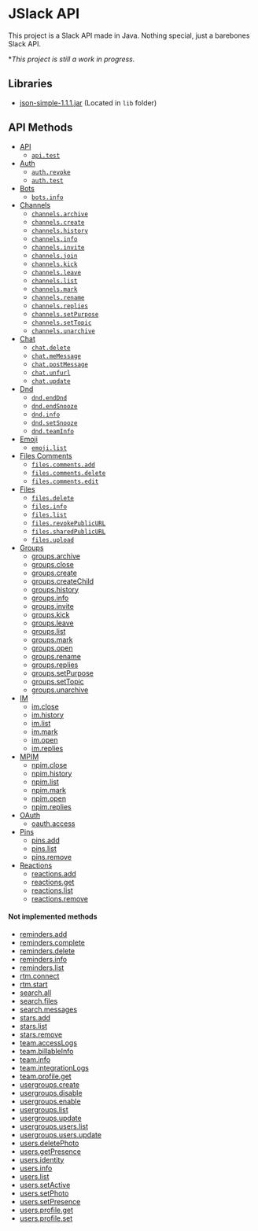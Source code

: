 # JSlack API
This project is a Slack API made in Java. Nothing special, just a barebones Slack API.
  
**This project is still a work in progress.*  


## Libraries
* [json-simple-1.1.1.jar](https://code.google.com/archive/p/json-simple/downloads) (Located in `lib` folder)

## API Methods
* [API](https://api.slack.com/methods#api)
  * [`api.test`](https://api.slack.com/methods/api.test)
* [Auth](https://api.slack.com/methods#auth)
  * [`auth.revoke`](https://api.slack.com/methods/auth.revoke)
  * [`auth.test`](https://api.slack.com/methods/auth.test)
* [Bots](https://api.slack.com/methods#bots)
  * [`bots.info`](https://api.slack.com/methods/bots.info)
* [Channels](https://api.slack.com/methods#channels)
  * [`channels.archive`](https://api.slack.com/methods/channels.archive)
  * [`channels.create`](https://api.slack.com/methods/channels.create)
  * [`channels.history`](https://api.slack.com/methods/channels.history)
  * [`channels.info`](https://api.slack.com/methods/channels.info)
  * [`channels.invite`](https://api.slack.com/methods/channels.invite)
  * [`channels.join`](https://api.slack.com/methods/channels.join)
  * [`channels.kick`](https://api.slack.com/methods/channels.kick)
  * [`channels.leave`](https://api.slack.com/methods/channels.leave)
  * [`channels.list`](https://api.slack.com/methods/channels.list)
  * [`channels.mark`](https://api.slack.com/methods/channels.mark)
  * [`channels.rename`](https://api.slack.com/methods/channels.rename)
  * [`channels.replies`](https://api.slack.com/methods/channels.replies)
  * [`channels.setPurpose`](https://api.slack.com/methods/channels.setPurpose)
  * [`channels.setTopic`](https://api.slack.com/methods/channels.setTopic)
  * [`channels.unarchive`](https://api.slack.com/methods/channels.unarchive)
* [Chat](https://api.slack.com/methods#chat)
  * [`chat.delete`](https://api.slack.com/methods/chat.delete)
  * [`chat.meMessage`](https://api.slack.com/methods/chat.meMessage)
  * [`chat.postMessage`](https://api.slack.com/methods/chat.postMessage)
  * [`chat.unfurl`](https://api.slack.com/methods/chat.unfurl)
  * [`chat.update`](https://api.slack.com/methods/chat.update)
* [Dnd](https://api.slack.com/methods#dnd)
  * [`dnd.endDnd`](https://api.slack.com/methods/dnd.endDnd)
  * [`dnd.endSnooze`](https://api.slack.com/methods/dnd.endSnooze)
  * [`dnd.info`](https://api.slack.com/methods/dnd.info)
  * [`dnd.setSnooze`](https://api.slack.com/methods/dnd.setSnooze)
  * [`dnd.teamInfo`](https://api.slack.com/methods/dnd.teamInfo)
* [Emoji](https://api.slack.com/methods#emoji)
  * [`emoji.list`](https://api.slack.com/methods/emoji.list)
* [Files Comments](https://api.slack.com/methods#files.comments)
  * [`files.comments.add`](https://api.slack.com/methods/files.comments.add)
  * [`files.comments.delete`](https://api.slack.com/methods/files.comments.delete)
  * [`files.comments.edit`](https://api.slack.com/methods/files.comments.edit)
* [Files](https://api.slack.com/methods#files)
  * [`files.delete`](https://api.slack.com/methods/files.delete)
  * [`files.info`](https://api.slack.com/methods/files.info)
  * [`files.list`](https://api.slack.com/methods/files.list)
  * [`files.revokePublicURL`](https://api.slack.com/methods/files.revokePublicURL)
  * [`files.sharedPublicURL`](https://api.slack.com/methods/files.sharedPublicURL)
  * [`files.upload`](https://api.slack.com/methods/files.upload)
* [Groups](https://api.slack.com/methods#files)
  * [groups.archive](https://api.slack.com/methods/groups.archive)
  * [groups.close](https://api.slack.com/methods/groups.close)
  * [groups.create](https://api.slack.com/methods/groups.create)
  * [groups.createChild](https://api.slack.com/methods/groups.createChild)
  * [groups.history](https://api.slack.com/methods/groups.history)
  * [groups.info](https://api.slack.com/methods/groups.info)
  * [groups.invite](https://api.slack.com/methods/groups.invite)
  * [groups.kick](https://api.slack.com/methods/groups.kick)
  * [groups.leave](https://api.slack.com/methods/groups.leave)
  * [groups.list](https://api.slack.com/methods/groups.list)
  * [groups.mark](https://api.slack.com/methods/groups.mark)
  * [groups.open](https://api.slack.com/methods/groups.open)
  * [groups.rename](https://api.slack.com/methods/groups.rename)
  * [groups.replies](https://api.slack.com/methods/groups.replies)
  * [groups.setPurpose](https://api.slack.com/methods/groups.setPurpose)
  * [groups.setTopic](https://api.slack.com/methods/groups.setTopic)
  * [groups.unarchive](https://api.slack.com/methods/groups.unarchive)
* [IM](https://api.slack.com/methods#im)
  * [im.close](https://api.slack.com/methods/im.close)
  * [im.history](https://api.slack.com/methods/im.history)
  * [im.list](https://api.slack.com/methods/im.list)
  * [im.mark](https://api.slack.com/methods/im.mark)
  * [im.open](https://api.slack.com/methods/im.open)
  * [im.replies](https://api.slack.com/methods/im.replies)
* [MPIM](https://api.slack.com/methods#mpim)
  * [npim.close](https://api.slack.com/methods/mpim.close)
  * [npim.history](https://api.slack.com/methods/mpim.history)
  * [npim.list](https://api.slack.com/methods/mpim.list)
  * [npim.mark](https://api.slack.com/methods/mpim.mark)
  * [npim.open](https://api.slack.com/methods/mpim.open)
  * [npim.replies](https://api.slack.com/methods/mpim.replies)
* [OAuth](https://api.slack.com/methods#oauth)
  * [oauth.access](https://api.slack.com/methods/oauth.access)
* [Pins](https://api.slack.com/methods#pins)
  * [pins.add](https://api.slack.com/methods/pins.add)
  * [pins.list](https://api.slack.com/methods/pins.list)
  * [pins.remove](https://api.slack.com/methods/pins.remove)
* [Reactions](https://api.slack.com/methods#reactions)
  * [reactions.add](https://api.slack.com/methods/reactions.add)
  * [reactions.get](https://api.slack.com/methods/reactions.get)
  * [reactions.list](https://api.slack.com/methods/reactions.list)
  * [reactions.remove](https://api.slack.com/methods/reactions.remove)
#### Not implemented methods
* [reminders.add]()
* [reminders.complete]()
* [reminders.delete]()
* [reminders.info]()
* [reminders.list]()
* [rtm.connect]()
* [rtm.start]()
* [search.all]()
* [search.files]()
* [search.messages]()
* [stars.add]()
* [stars.list]()
* [stars.remove]()
* [team.accessLogs]()
* [team.billableInfo]()
* [team.info]()
* [team.integrationLogs]()
* [team.profile.get]()
* [usergroups.create]()
* [usergroups.disable]()
* [usergroups.enable]()
* [usergroups.list]()
* [usergroups.update]()
* [usergroups.users.list]()
* [usergroups.users.update]()
* [users.deletePhoto]()
* [users.getPresence]()
* [users.identity]()
* [users.info]()
* [users.list]()
* [users.setActive]()
* [users.setPhoto]()
* [users.setPresence]()
* [users.profile.get]()
* [users.profile.set]()



